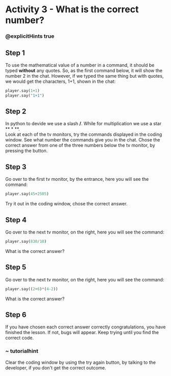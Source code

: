 # Activity 3 - What is the correct number?

### @explicitHints true


## Step 1
To use the mathematical value of a number in a command, it should be typed **without** any quotes. So, as the first command below, it will show the number 2 in the chat.
However, if we typed the same thing but with quotes, we would get the characters, 1+1, shown in the chat:  
```python
player.say(1+1) 
player.say("1+1")
```

## Step 2
In python to devide we use a slash **/**. While for multiplication we use a star ** * **.  
Look at each of the tv monitors, try the commands displayed in the coding window.
See what number the commands give you in the chat. Chose the correct answer from one of the three numbers below the tv monitor, by pressing the button. 

## Step 3 
Go over to the first tv monitor, by the entrance, here you will see the command: 
```python
player.say(45+2505) 
```
Try it out in the coding window, chose the correct answer.  

## Step 4
Go over to the next tv monitor, on the right, here you will see the command: 
```python
player.say(830/10) 
```
What is the correct answer?  

## Step 5 
Go over to the next tv monitor, on the right, here you will see the command: 
```python
player.say((2+6)*(4-2)) 
```
What is the correct answer? 

## Step 6
If you have chosen each correct answer correctly congratulations, you have finished the lesson. If not, bugs will appear. Keep trying until you find the correct code. 

### ~ tutorialhint 
Clear the coding window by using the try again button, by talking to the developer, if you don't get the correct outcome. 
